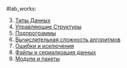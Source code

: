 


#lab_works:

 3. [Типы Данных](https://colab.research.google.com/drive/1RjhXb9rJ5YDJr-jJiwBsjP6w8ULCF5Vd#scrollTo=xqvLBnR0GJKK)
 4. [Управляющие Структуры](https://colab.research.google.com/drive/1oIwOtlEnvoEiMJhHS-cl3R8NCDCHENkQ#scrollTo=VOo8sS6dvfEj)
 5. [Подпрограммы]()
 6. [Вычислительная сложность алгоритмов]()
 7. [Ошибки и исключения]()
 8. [Файлы и сериализация данных]()
 9. [Модули и пакеты]()
